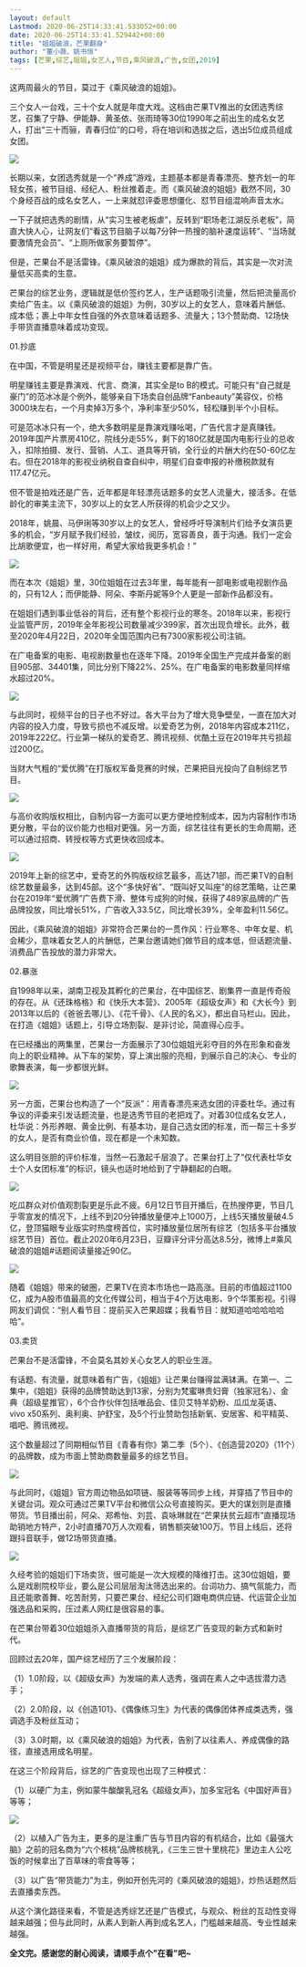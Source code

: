 ```yaml
---
layout: default
Lastmod: 2020-06-25T14:33:41.533052+00:00
date: 2020-06-25T14:33:41.529442+00:00
title: "姐姐破浪，芒果翻身"
author: "董小薇、姚书恒"
tags: [芒果,综艺,姐姐,女艺人,节目,乘风破浪,广告,女团,2019]
---
```


这两周最火的节目，莫过于《乘风破浪的姐姐》。

三个女人一台戏，三十个女人就是年度大戏。这档由芒果TV推出的女团选秀综艺，召集了宁静、伊能静、黄圣依、张雨琦等30位1990年之前出生的成名女艺人，打出“三十而骊，青春归位”的口号，将在培训和选拔之后，选出5位成员组成女团。

![](https://images.weserv.nl/?url=https%3A//mmbiz.qpic.cn/mmbiz_jpg/g9DXN5a8TU5FcD82X5Z1jIan1kxSLpxary4Pp4MYdHxLuMt4nAFNfGyAg1wGSQfQ0mv078OH8LG5wXh9KRFT1w/640%3Fwx_fmt%3Djpeg)

长期以来，女团选秀就是一个“养成”游戏，主题基本都是青春漂亮、整齐划一的年轻女孩，被节目组、经纪人、粉丝推着走。而《乘风破浪的姐姐》截然不同，30个身经百战的成名女艺人，一上来就怼评委思想僵化、怼节目组混响声音太水。

一下子就把选秀的剧情，从“实习生被老板虐”，反转到“职场老江湖反杀老板”，简直大快人心，让网友们“看这节目脑子以每7分钟一热搜的脑补速度运转”、“当场就要激情充会员”、“上厕所做家务要暂停”。

但是，芒果台不是活雷锋。《乘风破浪的姐姐》成为爆款的背后，其实是一次对流量低买高卖的生意。

芒果台的综艺业务，逻辑就是低价签约艺人，生产话题吸引流量，然后把流量高价卖给广告主。以《乘风破浪的姐姐》为例，30岁以上的女艺人，意味着片酬低、成本低；裹上中年女性自强的外衣意味着话题多、流量大；13个赞助商、12场快手带货直播意味着成功变现。

01.抄底

在中国，不管是明星还是视频平台，赚钱主要都是靠广告。

明星赚钱主要是靠演戏、代言、商演，其实全是to B的模式。可能只有“自己就是豪门”的范冰冰是个例外，能够亲自下场卖自创品牌“Fanbeauty”美容仪，价格3000块左右，一个月卖掉3万多个，净利率至少50%，轻松赚到半个小目标。

可是范冰冰只有一个，绝大多数明星是靠演戏赚吆喝，广告代言才是真赚钱。2019年国产片票房410亿，院线分走55%，剩下的180亿就是国内电影行业的总收入，扣除拍摄、发行、营销、人工、道具等开销，全行业的片酬大约在50-60亿左右。但在2018年的影视业纳税自查自纠中，明星们自查申报的补缴税款就有117.47亿元。

但不管是拍戏还是广告，近年都是年轻漂亮话题多的女艺人流量大，接活多。在低龄化的审美主流下，30岁以上的女艺人所获得的机会少之又少。

2018年，姚晨、马伊琍等30岁以上的女艺人，曾经呼吁导演制片们给予女演员更多的机会，“岁月赋予我们经验，皱纹，阅历，宽容善良，善于沟通。我们一定会比胡歌便宜，也一样好用，希望大家给我更多机会！”

![](https://images.weserv.nl/?url=https%3A//mmbiz.qpic.cn/mmbiz_jpg/g9DXN5a8TU5FcD82X5Z1jIan1kxSLpxamEMH5kTZI2gbNRko2nEhmcGyqBf5KGZ9Vwk4qe3IKT0e0wE0hiauUBg/640%3Fwx_fmt%3Djpeg)

而在本次《姐姐》里，30位姐姐在过去3年里，每年能有一部电影或电视剧作品的，只有12人；而伊能静、阿朵、李斯丹妮等9个人更是一部新作品都没有。

在姐姐们遇到事业低谷的背后，还有整个影视行业的寒冬。2018年以来，影视行业监管严厉，2019年全年影视公司数量减少399家，首次出现负增长。此外，截至2020年4月22日，2020年全国范围内已有7300家影视公司注销。

在广电备案的电影、电视剧数量也在逐年下降。2019年全国生产完成并备案的剧目905部、34401集，同比分别下降22%、25%。在广电备案的电影数量同样缩水超过20%。

![](https://images.weserv.nl/?url=https%3A//mmbiz.qpic.cn/mmbiz_png/g9DXN5a8TU5FcD82X5Z1jIan1kxSLpxaq2yG5biaTFGrzK3icgicd1BgZcIV1XvcuylorqE6gLMHhYh3dichdQqmsw/640%3Fwx_fmt%3Dpng)

与此同时，视频平台的日子也不好过。各大平台为了增大竞争壁垒，一直在加大对内容的投入力度，导致亏损也不减反增。以爱奇艺为例，2018年内容成本211亿，2019年222亿。行业第一梯队的爱奇艺、腾讯视频、优酷土豆在2019年共亏损超过200亿。

当财大气粗的“爱优腾”在打版权军备竞赛的时候，芒果把目光投向了自制综艺节目。

![](https://images.weserv.nl/?url=https%3A//mmbiz.qpic.cn/mmbiz_png/g9DXN5a8TU5FcD82X5Z1jIan1kxSLpxaJkbzyZwsSeVX0hqG0130VLOfBGNicv0ZT1Hp2bOzYkkibwQo7pdZCL4A/640%3Fwx_fmt%3Dpng)

与高价收购版权相比，自制内容一方面可以更方便地控制成本，因为内容制作市场更分散，平台的议价能力也相对更强。另一方面，综艺往往有更长的生命周期，还可以通过招商、转授权等方式更快收回成本。

![](https://images.weserv.nl/?url=https%3A//mmbiz.qpic.cn/mmbiz_png/g9DXN5a8TU5FcD82X5Z1jIan1kxSLpxaVnkldOzXMlOOMicF0x0tictnwe3whrYzC1DE1bZwWmutlXT1Aibg3gbXw/640%3Fwx_fmt%3Dpng)

2019年上新的综艺中，爱奇艺的外购版权综艺最多，高达71部，而芒果TV的自制综艺数量最多，达到45部。这个“多快好省”、“既叫好又叫座”的综艺策略，让芒果台在2019年“爱优腾”广告费下滑、整体亏成狗的时候，获得了489家品牌的广告品牌投放，同比增长51%，广告收入33.5亿，同比增长39%，全年盈利11.56亿。  

因此，《乘风破浪的姐姐》非常符合芒果台的一贯作风：行业寒冬、中年女星、机会稀少，意味着女艺人的片酬低，芒果台邀请她们做节目的成本低，但话题流量、消费品广告投放的潜力非常大。

02.暴涨

自1998年以来，湖南卫视及其孵化的芒果台，在中国综艺、剧集界一直是传奇般的存在。从《还珠格格》和《快乐大本营》、2005年《超级女声》和《大长今》到2013年以后的《爸爸去哪儿》、《花千骨》、《人民的名义》，都出自马栏山。因此，在打造《姐姐》话题上，引导立场割裂、是非讨论，简直得心应手。

在已经播出的两集里，芒果台一方面展示了30位姐姐光彩夺目的外在形象和奋发向上的职业精神。从下车的架势，穿上演出服的亮相，到展示自己的决心、专业的歌舞表演，每一步都很光鲜。

![](https://images.weserv.nl/?url=https%3A//mmbiz.qpic.cn/mmbiz_png/g9DXN5a8TU5FcD82X5Z1jIan1kxSLpxaT2MOiak4oH92xeJEteX2lBNIRb8kNbZJxbtSh92suNia5X2yHruyIXeA/640%3Fwx_fmt%3Dpng)

另一方面，芒果台也构造了一个“反派”：用青春漂亮来选女团的评委杜华。通过有争议的评委来引发话题流量，也是选秀节目的老把戏了。对着30位成名女艺人，杜华说：外形养眼、黄金比例、有基本功，是自己选女团的标准，而一帮三十多岁的女人，是否有商业价值，现在都是一个未知数。

这么明目张胆的评价标准，当然一石激起千层浪了。芒果台打上了“仅代表杜华女士个人女团标准”的标识，镜头也适时地给到了宁静翻起的白眼。

![](https://images.weserv.nl/?url=https%3A//mmbiz.qpic.cn/mmbiz_png/g9DXN5a8TU5FcD82X5Z1jIan1kxSLpxaGiaTvJtLk6sUa2MtnAaQFNkkJhzzcsS4zaDoXbiauDiauRsnl9WEXSsdA/640%3Fwx_fmt%3Dpng)

吃瓜群众对价值观割裂更是乐此不疲。6月12日节目开播后，在热搜停更，节目几乎零宣发的情况下，上线不到20分钟播放量便冲上1000万，上线5天播放量破4.5亿，登顶猫眼专业版实时热度榜首位，实时播放量位居所有综艺（包括多平台播放综艺节目）首位。截止2020年6月23日，豆瓣评分评分高达8.5分，微博上#乘风破浪的姐姐#话题阅读量接近90亿。

![](https://images.weserv.nl/?url=https%3A//mmbiz.qpic.cn/mmbiz_png/g9DXN5a8TU5FcD82X5Z1jIan1kxSLpxalTyybP2ibGB9bnpStufJJP7qe0putBKzX4hAuFzp8svY9Zq4POeQORQ/640%3Fwx_fmt%3Dpng)

随着《姐姐》带来的破圈，芒果TV在资本市场也一路高涨。目前的市值超过1100亿，成为A股市值最高的文化传媒公司，相当于4个万达电影、9个华策影视。引得网友们调侃：“别人看节目：提前买入芒果超媒；我看节目：就知道哈哈哈哈哈哈”。

03.卖货

芒果台不是活雷锋，不会莫名其妙关心女艺人的职业生涯。

有话题、有流量，就意味着有广告，《姐姐》让芒果台赚得盆满钵满。在第一、二集中，《姐姐》获得的品牌赞助达到13家，分别为梵蜜琳贵妇膏（独家冠名）、金典（超级星推官），6个合作伙伴包括唯品会、佳贝艾特羊奶粉、瓜瓜龙英语、vivo x50系列、奥利奥、护舒宝，及5个行业赞助包括新氧、安居客、和平精英、唱吧、腾讯微视。

这个数量超过了同期相似节目《青春有你》第二季（5个）、《创造营2020》（11个）的品牌数，成为市面上赞助商数量最多的综艺节目。

![](https://images.weserv.nl/?url=https%3A//mmbiz.qpic.cn/mmbiz_png/g9DXN5a8TU5FcD82X5Z1jIan1kxSLpxaXiamnqibq9ibHdxR0YCmJAATqGeLTunicghniaxjJaPLht3oEMPpvMibOJVQ/640%3Fwx_fmt%3Dpng)

与此同时，《姐姐》官方周边物品如项链、服装等等同步上线，并穿插了节目中的关键台词。观众可通过芒果TV平台和微信公众号直接购买。更大的谋划则是直播带货。节目播出前，阿朵、郑希怡、刘芸、袁咏琳就在“芒果扶贫云超市”直播现场助销地方特产，2小时直播70万人次观看，销售额突破100万。节目上线后，还将跟抖音联手，做12场带货直播。

![](https://images.weserv.nl/?url=https%3A//mmbiz.qpic.cn/mmbiz_png/g9DXN5a8TU5FcD82X5Z1jIan1kxSLpxaGhZG01jIAn3xz2XDnxV5HiaOzVNjLDUztxRQBSicPX2LbdQFfTMXkA5g/640%3Fwx_fmt%3Dpng)

久经考验的姐姐们下场卖货，很可能是一次大规模的降维打击。这30位姐姐，要么是戏剧院校毕业，要么是公司层层淘汰筛选出来的。台词功力、搞气氛能力，而且还能歌善舞、吃苦耐劳，只要芒果台、经纪公司们跟电商供应链、代运营企业加强选品和采购，压过素人网红是很容易的事。  

在芒果台带着30位姐姐杀入直播带货的背后，是综艺广告变现的新方式和新时代。

回顾过去20年，国产综艺经历了三个发展阶段：

（1）1.0阶段，以《超级女声》为发端的素人选秀，强调在素人之中选拔潜力选手；

（2）2.0阶段，以《创造101》、《偶像练习生》为代表的偶像团体养成类选秀，强调选手及粉丝互动；

（3）3.0时期，以《乘风破浪的姐姐》为代表，告别了以往素人、养成偶像的路径，直接选用成名明星。

在这三个阶段背后，综艺的广告变现也出现了三种模式：

（1）以硬广为主，例如蒙牛酸酸乳冠名《超级女声》，加多宝冠名《中国好声音》等等；

![](https://images.weserv.nl/?url=https%3A//mmbiz.qpic.cn/mmbiz_png/g9DXN5a8TU5FcD82X5Z1jIan1kxSLpxajt4owOKkDHHnzJK772WMOLy5YA83pSWQCerYQPXjd5DvfArG9Rna2Q/640%3Fwx_fmt%3Dpng)

（2）以植入广告为主，更多的是注重广告与节目内容的有机结合，比如《最强大脑》之前的冠名商为“六个核桃”品牌核桃乳，《三生三世十里桃花》里边主人公吃饭的时候拿出了百草味的零食等等；

（3）以广告“带货能力”为主，例如开创先河的《乘风破浪的姐姐》，炒热话题然后去直播卖东西。

从这个演化路径来看，不管是选秀综艺还是广告模式，与观众、粉丝的互动性变得越来越强；但与此同时，从素人到新人再到成名艺人，门槛越来越高、专业性越来越强。

**全文完。感谢您的耐心阅读，请顺手点个"在看"吧~**

